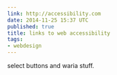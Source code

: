 ```yaml
---
link: http://accessibility.com
date: 2014-11-25 15:37 UTC
published: true
title: links to web accessibility
tags:
- webdesign
---
```


select buttons and waria stuff.

